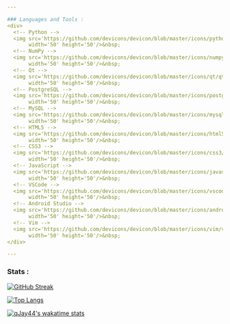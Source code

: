 ```yaml
---

### Languages and Tools :
<div>
  <!-- Python -->
  <img src='https://github.com/devicons/devicon/blob/master/icons/python/python-original.svg'
       width='50' height='50'/>&nbsp;
  <!-- NumPy -->
  <img src='https://github.com/devicons/devicon/blob/master/icons/numpy/numpy-original.svg'
       width='50' height='50'/>&nbsp;
  <!-- Qt -->
  <img src='https://github.com/devicons/devicon/blob/master/icons/qt/qt-original.svg'
       width='50' height='50'/>&nbsp;
  <!-- PostgreSQL -->
  <img src='https://github.com/devicons/devicon/blob/master/icons/postgresql/postgresql-original.svg'
       width='50' height='50'/>&nbsp;
  <!-- MySQL -->
  <img src='https://github.com/devicons/devicon/blob/master/icons/mysql/mysql-original-wordmark.svg'
       width='50' height='50'/>&nbsp;
  <!-- HTML5 -->
  <img src='https://github.com/devicons/devicon/blob/master/icons/html5/html5-original.svg'
       width='50' height='50'/>&nbsp;
  <!-- CSS3 -->
  <img src='https://github.com/devicons/devicon/blob/master/icons/css3/css3-original.svg'
       width='50' height='50'/>&nbsp;
  <!-- JavaScript -->
  <img src='https://github.com/devicons/devicon/blob/master/icons/javascript/javascript-original.svg'
       width='50' height='50'/>&nbsp;
  <!-- VSCode -->
  <img src='https://github.com/devicons/devicon/blob/master/icons/vscode/vscode-original.svg'
       width='50' height='50'/>&nbsp;
  <!-- Android Studio -->
  <img src='https://github.com/devicons/devicon/blob/master/icons/androidstudio/androidstudio-original.svg'
       width='50' height='50'/>&nbsp;
  <!-- Vim -->
  <img src='https://github.com/devicons/devicon/blob/master/icons/vim/vim-original.svg'
       width='50' height='50'/>&nbsp;
</div>

---
```


### Stats :
[![GitHub Streak](http://github-readme-streak-stats.herokuapp.com?user=qJay44&theme=vision-friendly-dark&background=111111)](https://git.io/streak-stats)

[![Top Langs](https://github-readme-stats.vercel.app/api/top-langs/?username=qJay44&layout=compact&theme=vision-friendly-dark&bg_color=111111&exclude_repo=JavaScript-practice)](https://github.com/anuraghazra/github-readme-stats)

[![qJay44's wakatime stats](https://github-readme-stats.vercel.app/api/wakatime?username=qJay44&theme=vision-friendly-dark&bg_color=111111&layout=compact)](https://github.com/anuraghazra/github-readme-stats)
